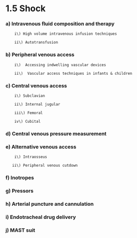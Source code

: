 # 1.5 Shock

### a\) Intravenous fluid composition and therapy

        i\) High volume intravenous infusion techniques 

        ii\) Autotransfusion

### b\)  Peripheral venous access

        i\)  Accessing indwelling vascular devices

        ii\)  Vascular access techniques in infants & children

### c\)  Central venous access 

        i\) Subclavian

        ii\) Internal jugular 

        iii\) Femoral

        iv\) Cubital

### d\)  Central venous pressure measurement

### e\)  Alternative venous access 

        i\) Intraosseus

       ii\) Peripheral venous cutdown

### f\)  Inotropes

### g\)  Pressors

### h\)  Arterial puncture and cannulation

### i\)  Endotracheal drug delivery

### j\)  MAST suit

